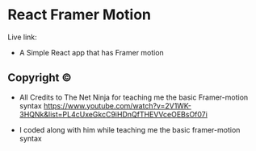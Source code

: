 # React Framer Motion

Live link:

- A Simple React app that has Framer motion

## Copyright ©

- All Credits to The Net Ninja for teaching me the basic Framer-motion syntax https://www.youtube.com/watch?v=2V1WK-3HQNk&list=PL4cUxeGkcC9iHDnQfTHEVVceOEBsOf07i

- I coded along with him while teaching me the basic framer-motion syntax
